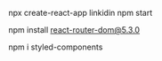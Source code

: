 npx create-react-app linkidin
npm start

npm install react-router-dom@5.3.0
<!--  -->
npm i styled-components